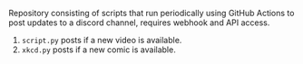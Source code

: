 Repository consisting of scripts that run periodically using GitHub Actions to post updates to a discord channel, requires webhook and API access. 
1. ```script.py``` posts if a new video is available.
1. ```xkcd.py``` posts if a new comic is available.
